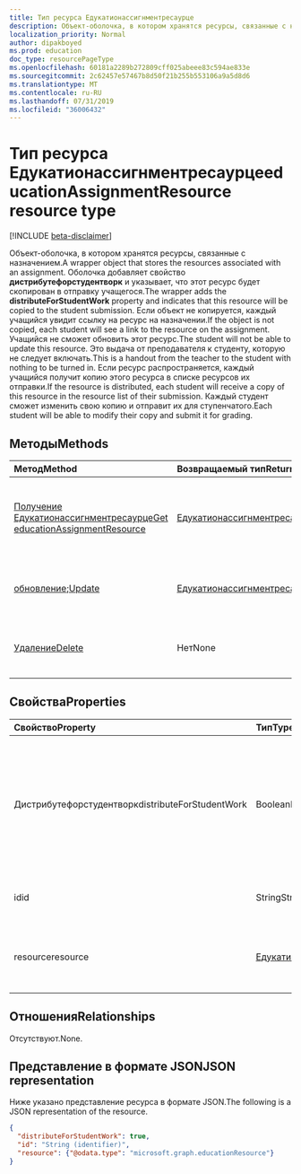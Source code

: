 ```yaml
---
title: Тип ресурса Едукатионассигнментресаурце
description: Объект-оболочка, в котором хранятся ресурсы, связанные с назначением. Упаковщик добавляет свойство **дистрибутефорстудентворк** и указывает на то, что этот ресурс
localization_priority: Normal
author: dipakboyed
ms.prod: education
doc_type: resourcePageType
ms.openlocfilehash: 60181a2289b272809cff025abeee83c594ae833e
ms.sourcegitcommit: 2c62457e57467b8d50f21b255b553106a9a5d8d6
ms.translationtype: MT
ms.contentlocale: ru-RU
ms.lasthandoff: 07/31/2019
ms.locfileid: "36006432"
---
```

# <a name="educationassignmentresource-resource-type"></a><span data-ttu-id="1f50b-104">Тип ресурса Едукатионассигнментресаурце</span><span class="sxs-lookup"><span data-stu-id="1f50b-104">educationAssignmentResource resource type</span></span>

[!INCLUDE [beta-disclaimer](../../includes/beta-disclaimer.md)]

<span data-ttu-id="1f50b-105">Объект-оболочка, в котором хранятся ресурсы, связанные с назначением.</span><span class="sxs-lookup"><span data-stu-id="1f50b-105">A wrapper object that stores the resources associated with an assignment.</span></span> <span data-ttu-id="1f50b-106">Оболочка добавляет свойство **дистрибутефорстудентворк** и указывает, что этот ресурс будет скопирован в отправку учащегося.</span><span class="sxs-lookup"><span data-stu-id="1f50b-106">The wrapper adds the **distributeForStudentWork** property and indicates that this resource will be copied to the student submission.</span></span>  <span data-ttu-id="1f50b-107">Если объект не копируется, каждый учащийся увидит ссылку на ресурс на назначении.</span><span class="sxs-lookup"><span data-stu-id="1f50b-107">If the object is not copied, each student will see a link to the resource on the assignment.</span></span> <span data-ttu-id="1f50b-108">Учащийся не сможет обновить этот ресурс.</span><span class="sxs-lookup"><span data-stu-id="1f50b-108">The student will not be able to update this resource.</span></span> <span data-ttu-id="1f50b-109">Это выдача от преподавателя к студенту, которую не следует включать.</span><span class="sxs-lookup"><span data-stu-id="1f50b-109">This is a handout from the teacher to the student with nothing to be turned in.</span></span> <span data-ttu-id="1f50b-110">Если ресурс распространяется, каждый учащийся получит копию этого ресурса в списке ресурсов их отправки.</span><span class="sxs-lookup"><span data-stu-id="1f50b-110">If the resource is distributed, each student will receive a copy of this resource in the resource list of their submission.</span></span> <span data-ttu-id="1f50b-111">Каждый студент сможет изменить свою копию и отправит их для ступенчатого.</span><span class="sxs-lookup"><span data-stu-id="1f50b-111">Each student will be able to modify their copy and submit it for grading.</span></span>


## <a name="methods"></a><span data-ttu-id="1f50b-112">Методы</span><span class="sxs-lookup"><span data-stu-id="1f50b-112">Methods</span></span>

| <span data-ttu-id="1f50b-113">Метод</span><span class="sxs-lookup"><span data-stu-id="1f50b-113">Method</span></span>           | <span data-ttu-id="1f50b-114">Возвращаемый тип</span><span class="sxs-lookup"><span data-stu-id="1f50b-114">Return Type</span></span>    |<span data-ttu-id="1f50b-115">Описание</span><span class="sxs-lookup"><span data-stu-id="1f50b-115">Description</span></span>|
|:---------------|:--------|:----------|
|[<span data-ttu-id="1f50b-116">Получение Едукатионассигнментресаурце</span><span class="sxs-lookup"><span data-stu-id="1f50b-116">Get educationAssignmentResource</span></span>](../api/educationassignmentresource-get.md) | [<span data-ttu-id="1f50b-117">Едукатионассигнментресаурце</span><span class="sxs-lookup"><span data-stu-id="1f50b-117">educationAssignmentResource</span></span>](educationassignmentresource.md) |<span data-ttu-id="1f50b-118">Чтение свойств и связей объекта **едукатионассигнментресаурце** .</span><span class="sxs-lookup"><span data-stu-id="1f50b-118">Read properties and relationships of an **educationAssignmentResource** object.</span></span>|
|<span data-ttu-id="1f50b-119">[обновление](../api/educationassignmentresource-update.md);</span><span class="sxs-lookup"><span data-stu-id="1f50b-119">[Update](../api/educationassignmentresource-update.md)</span></span> | [<span data-ttu-id="1f50b-120">Едукатионассигнментресаурце</span><span class="sxs-lookup"><span data-stu-id="1f50b-120">educationAssignmentResource</span></span>](educationassignmentresource.md) |<span data-ttu-id="1f50b-121">Обновление объекта **едукатионассигнментресаурце** .</span><span class="sxs-lookup"><span data-stu-id="1f50b-121">Update an **educationAssignmentResource** object.</span></span> |
|[<span data-ttu-id="1f50b-122">Удаление</span><span class="sxs-lookup"><span data-stu-id="1f50b-122">Delete</span></span>](../api/educationassignmentresource-delete.md) | <span data-ttu-id="1f50b-123">Нет</span><span class="sxs-lookup"><span data-stu-id="1f50b-123">None</span></span> |<span data-ttu-id="1f50b-124">Удаление объекта **едукатионассигнментресаурце** .</span><span class="sxs-lookup"><span data-stu-id="1f50b-124">Delete an **educationAssignmentResource** object.</span></span> |

## <a name="properties"></a><span data-ttu-id="1f50b-125">Свойства</span><span class="sxs-lookup"><span data-stu-id="1f50b-125">Properties</span></span>
| <span data-ttu-id="1f50b-126">Свойство</span><span class="sxs-lookup"><span data-stu-id="1f50b-126">Property</span></span>     | <span data-ttu-id="1f50b-127">Тип</span><span class="sxs-lookup"><span data-stu-id="1f50b-127">Type</span></span>   |<span data-ttu-id="1f50b-128">Описание</span><span class="sxs-lookup"><span data-stu-id="1f50b-128">Description</span></span>|
|:---------------|:--------|:----------|
|<span data-ttu-id="1f50b-129">Дистрибутефорстудентворк</span><span class="sxs-lookup"><span data-stu-id="1f50b-129">distributeForStudentWork</span></span>|<span data-ttu-id="1f50b-130">Boolean</span><span class="sxs-lookup"><span data-stu-id="1f50b-130">Boolean</span></span>|<span data-ttu-id="1f50b-131">Указывает, следует ли копировать этот ресурс в каждую отправку учащегося для изменения и отправки.</span><span class="sxs-lookup"><span data-stu-id="1f50b-131">Indicates whether this resource should be copied to each student submission for modification and submission.</span></span>|
|<span data-ttu-id="1f50b-132">id</span><span class="sxs-lookup"><span data-stu-id="1f50b-132">id</span></span>|<span data-ttu-id="1f50b-133">String</span><span class="sxs-lookup"><span data-stu-id="1f50b-133">String</span></span>| <span data-ttu-id="1f50b-134">ИДЕНТИФИКАТОР этого ресурса.</span><span class="sxs-lookup"><span data-stu-id="1f50b-134">ID of this resource.</span></span> <span data-ttu-id="1f50b-135">Только для чтения.</span><span class="sxs-lookup"><span data-stu-id="1f50b-135">Read-only.</span></span>|
|<span data-ttu-id="1f50b-136">resource</span><span class="sxs-lookup"><span data-stu-id="1f50b-136">resource</span></span>|[<span data-ttu-id="1f50b-137">Едукатионресаурце</span><span class="sxs-lookup"><span data-stu-id="1f50b-137">educationResource</span></span>](educationresource.md)|<span data-ttu-id="1f50b-138">Объект ресурса, связанный с этим назначением.</span><span class="sxs-lookup"><span data-stu-id="1f50b-138">Resource object that has been associated with this assignment.</span></span>|

## <a name="relationships"></a><span data-ttu-id="1f50b-139">Отношения</span><span class="sxs-lookup"><span data-stu-id="1f50b-139">Relationships</span></span>
<span data-ttu-id="1f50b-140">Отсутствуют.</span><span class="sxs-lookup"><span data-stu-id="1f50b-140">None.</span></span>


## <a name="json-representation"></a><span data-ttu-id="1f50b-141">Представление в формате JSON</span><span class="sxs-lookup"><span data-stu-id="1f50b-141">JSON representation</span></span>

<span data-ttu-id="1f50b-142">Ниже указано представление ресурса в формате JSON.</span><span class="sxs-lookup"><span data-stu-id="1f50b-142">The following is a JSON representation of the resource.</span></span>

<!-- {
  "blockType": "resource",
  "optionalProperties": [

  ],
  "@odata.type": "microsoft.graph.educationAssignmentResource"
}-->

```json
{
  "distributeForStudentWork": true,
  "id": "String (identifier)",
  "resource": {"@odata.type": "microsoft.graph.educationResource"}
}

```

<!-- uuid: 8fcb5dbc-d5aa-4681-8e31-b001d5168d79
2015-10-25 14:57:30 UTC -->
<!--
{
  "type": "#page.annotation",
  "description": "educationAssignmentResource resource",
  "keywords": "",
  "section": "documentation",
  "tocPath": "",
  "suppressions": []
}
-->

